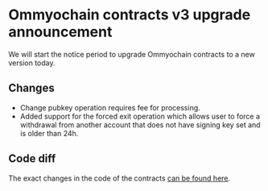 # Ommyochain contracts v3 upgrade announcement

We will start the notice period to upgrade Ommyochain contracts to a new version today.

## Changes

- Change pubkey operation requires fee for processing.
- Added support for the forced exit operation which allows user to force a withdrawal from another account that does not
  have signing key set and is older than 24h.

## Code diff

The exact changes in the code of the contracts
[can be found here](https://github.com/Ommyochain/Ommyochain-docs/compare/contracts-2…contracts-3?file-filters[]=.sol#diff-99ba1fa7e498c046a900e03ec0ab8d18).
